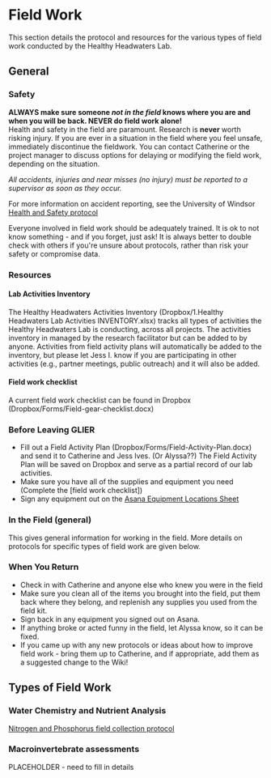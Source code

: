 # Field Work
This section details the protocol and resources for the various types of field work conducted by the Healthy Headwaters Lab.

## General
### Safety
**ALWAYS make sure someone *not in the field* knows where you are and when you will be back. NEVER do field work alone!**    
Health and safety in the field are paramount. Research is **never** worth risking injury. If you are ever in a situation in the field where you feel unsafe, immediately discontinue the fieldwork. You can contact Catherine or the project manager to discuss options for delaying or modifying the field work, depending on the situation.  
  
  *All accidents, injuries and near misses (no injury) must be reported to a supervisor as soon as they occur.*  
  
For more information on accident reporting, see the University of Windsor [Health and Safety protocol](http://www1.uwindsor.ca/safety/report-an-accident)
  
Everyone involved in field work should be adequately trained. It is ok to not know something - and if you forget, just ask! It is always better to double check with others if you're unsure about protocols, rather than risk your safety or compromise data.

### Resources 
#### Lab Activities Inventory 
The Healthy Headwaters Activities Inventory (Dropbox/1.Healthy Headwaters Lab Activities INVENTORY.xlsx) tracks all types of activities the Healthy Headwaters Lab is conducting, across all projects. The activities inventory in managed by the research facilitator but can be added to by anyone. Activities from field activity plans will automatically be added to the inventory, but please let Jess I. know if you are participating in other activities (e.g., partner meetings, public outreach) and it will also be added.

#### Field work checklist 
A current field work checklist can be found in Dropbox (Dropbox/Forms/Field-gear-checklist.docx)


### Before Leaving GLIER
* Fill out a Field Activity Plan (Dropbox/Forms/Field-Activity-Plan.docx) and send it to Catherine and Jess Ives. (Or Alyssa??) The Field Activity Plan will be saved on Dropbox and serve as a partial record of our lab activities.
* Make sure you have all of the supplies and equipment you need (Complete the [field work checklist])
* Sign any equipment out on the [Asana Equipment Locations Sheet](https://app.asana.com/0/1128801752832452/board)

### In the Field (general)
This gives general information for working in the field. More details on protocols for specific types of field work are given below.

### When You Return
* Check in with Catherine and anyone else who knew you were in the field
* Make sure you clean all of the items you brought into the field, put them back where they belong, and replenish any supplies you used from the field kit. 
* Sign back in any equipment you signed out on Asana.  
* If anything broke or acted funny in the field, let Alyssa know, so it can be fixed.
* If you came up with any new protocols or ideas about how to improve field work - bring them up to Catherine, and if appropriate, add them as a suggested change to the Wiki! 

## Types of Field Work
### Water Chemistry and Nutrient Analysis
[Nitrogen and Phosphorus field collection protocol](https://docs.google.com/document/d/1J_-WImrmv6p-hizuntN9HVxZ-ySU926bhYRPW6SIpNI/edit)

### Macroinvertebrate assessments
PLACEHOLDER - need to fill in details


